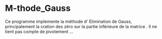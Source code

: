 # M-thode_Gauss
Ce programme implemente la méthode d' Elimination de Gauss, principalement la cration des zéro sur la partie inférieure de la matrice . Il ne tient pas compte de pivotement ...
